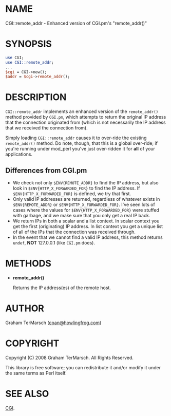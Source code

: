 # NAME

CGI::remote\_addr - Enhanced version of CGI.pm's "remote\_addr()"

# SYNOPSIS

```perl
use CGI;
use CGI::remote_addr;
...
$cgi = CGI->new();
$addr = $cgi->remote_addr();
```

# DESCRIPTION

`CGI::remote_addr` implements an enhanced version of the `remote_addr()`
method provided by `CGI.pm`, which attempts to return the original IP address
that the connection originated from (which is not necessarily the IP address
that we received the connection from).

Simply loading `CGI::remote_addr` causes it to over-ride the existing
`remote_addr()` method.  Do note, though, that this is a global over-ride; if
you're running under mod\_perl you've just over-ridden it for **all** of your
applications.

## Differences from CGI.pm

- We check not only `$ENV{REMOTE_ADDR}` to find the IP address, but also look in
`$ENV{HTTP_X_FORWARDED_FOR}` to find the IP address.  If
`$ENV{HTTP_X_FORWARDED_FOR}` is defined, we try that first.
- Only valid IP addresses are returned, regardless of whatever exists in
`$ENV{REMOTE_ADDR}` or `$ENV{HTTP_X_FORWARDED_FOR}`.  I've seen lots of cases
where the values for `$ENV{HTTP_X_FORWARDED_FOR}` were stuffed with garbage,
and we make sure that you only get a real IP back.
- We return IPs in both a scalar and a list context.  In scalar context you get
the first (originating) IP address.  In list context you get a unique list of
all of the IPs that the connection was received through.
- In the event that we cannot find a valid IP address, this method returns
`undef`, **NOT** 127.0.0.1 (like `CGI.pm` does).

# METHODS

- **remote\_addr()**

    Returns the IP address(es) of the remote host.

# AUTHOR

Graham TerMarsch (cpan@howlingfrog.com)

# COPYRIGHT

Copyright (C) 2008 Graham TerMarsch.  All Rights Reserved.

This library is free software; you can redistribute it and/or modify it under
the same terms as Perl itself.

# SEE ALSO

[CGI](https://metacpan.org/pod/CGI).
